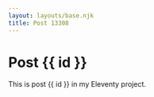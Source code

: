 ```yaml
---
layout: layouts/base.njk
title: Post 13308
---
```


# Post {{ id }}

This is post {{ id }} in my Eleventy project.

